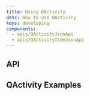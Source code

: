 ```yaml
---
title: Using QActivity
desc: How to use QActivity
keys: developing
components:
  - apis/QActivityJsonApi
  - apis/QActivityItemJsonApi
---
```

## API
<q-activity-json-api />
<q-activity-item-json-api />

## QActivity Examples

<example-viewer
  title=""
  file="Example1"
  codepen-title="QActivity"
/>

